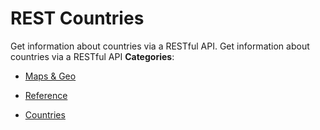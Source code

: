 # REST Countries


Get information about countries via a RESTful API. Get information about countries via a RESTful API
**Categories**:

- [Maps & Geo](https://github/awesome-apis/awesome-apis#maps-and-geo)

- [Reference](https://github/awesome-apis/awesome-apis#reference)

- [Countries](https://github/awesome-apis/awesome-apis#countries)



